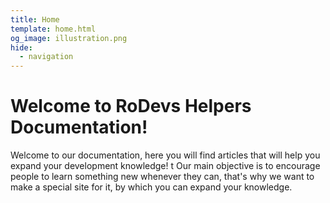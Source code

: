 ```yaml
---
title: Home
template: home.html
og_image: illustration.png
hide:
  - navigation
---
```


# Welcome to RoDevs Helpers Documentation!

Welcome to our documentation, here you will find articles that will help you expand your development knowledge!
t
Our main objective is to encourage people to learn something new whenever they can, that's why we want to make a special site for it, by which you can expand your knowledge.
